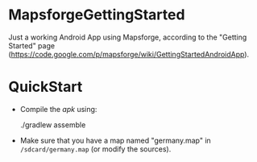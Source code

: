 MapsforgeGettingStarted
=======================

Just a working Android App using Mapsforge, according to the "Getting Started" page (https://code.google.com/p/mapsforge/wiki/GettingStartedAndroidApp).

QuickStart
=============

- Compile the _apk_ using:

    ./gradlew assemble
    
- Make sure that you have a map named "germany.map" in `/sdcard/germany.map` (or modify the sources).
